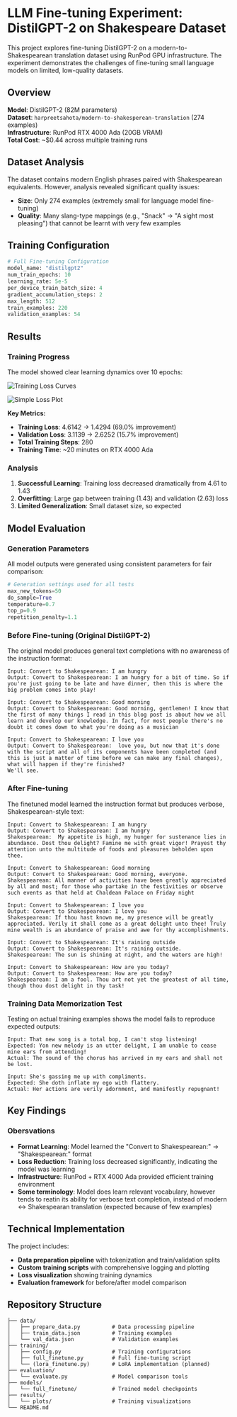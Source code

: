 # LLM Fine-tuning Experiment: DistilGPT-2 on Shakespeare Dataset

This project explores fine-tuning DistilGPT-2 on a modern-to-Shakespearean translation dataset using RunPod GPU infrastructure. The experiment demonstrates the challenges of fine-tuning small language models on limited, low-quality datasets.

## Overview

**Model**: DistilGPT-2 (82M parameters)  
**Dataset**: `harpreetsahota/modern-to-shakesperean-translation` (274 examples)  
**Infrastructure**: RunPod RTX 4000 Ada (20GB VRAM)  
**Total Cost**: ~$0.44 across multiple training runs  

## Dataset Analysis

The dataset contains modern English phrases paired with Shakespearean equivalents. However, analysis revealed significant quality issues:

- **Size**: Only 274 examples (extremely small for language model fine-tuning)
- **Quality**: Many slang-type mappings (e.g., "Snack" → "A sight most pleasing") that cannot be learnt with very few examples

## Training Configuration

```python
# Full Fine-tuning Configuration
model_name: "distilgpt2"
num_train_epochs: 10
learning_rate: 5e-5
per_device_train_batch_size: 4
gradient_accumulation_steps: 2
max_length: 512
train_examples: 220
validation_examples: 54
```

## Results

### Training Progress

The model showed clear learning dynamics over 10 epochs:

![Training Loss Curves](results/plots/full_finetune_training_curves.png)

![Simple Loss Plot](results/plots/training_loss_simple.png)

**Key Metrics:**
- **Training Loss**: 4.6142 → 1.4294 (69.0% improvement)
- **Validation Loss**: 3.1139 → 2.6252 (15.7% improvement)
- **Total Training Steps**: 280
- **Training Time**: ~20 minutes on RTX 4000 Ada

### Analysis

1. **Successful Learning**: Training loss decreased dramatically from 4.61 to 1.43
2. **Overfitting**: Large gap between training (1.43) and validation (2.63) loss
3. **Limited Generalization**: Small dataset size, so expected

## Model Evaluation

### Generation Parameters

All model outputs were generated using consistent parameters for fair comparison:

```python
# Generation settings used for all tests
max_new_tokens=50
do_sample=True
temperature=0.7
top_p=0.9
repetition_penalty=1.1
```

### Before Fine-tuning (Original DistilGPT-2)

The original model produces general text completions with no awareness of the instruction format:

```
Input: Convert to Shakespearean: I am hungry
Output: Convert to Shakespearean: I am hungry for a bit of time. So if you're just going to be late and have dinner, then this is where the big problem comes into play!

Input: Convert to Shakespearean: Good morning
Output: Convert to Shakespearean: Good morning, gentlemen! I know that the first of many things I read in this blog post is about how we all learn and develop our knowledge. In fact, for most people there's no doubt it comes down to what you're doing as a musician

Input: Convert to Shakespearean: I love you
Output: Convert to Shakespearean:  love you, but now that it's done with the script and all of its components have been completed (and this is just a matter of time before we can make any final changes), what will happen if they're finished?
We'll see.
```

### After Fine-tuning

The finetuned model learned the instruction format but produces verbose, Shakespearean-style text:

```
Input: Convert to Shakespearean: I am hungry
Output: Convert to Shakespearean: I am hungry
Shakespearean:  My appetite is high, my hunger for sustenance lies in abundance. Dost thou delight? Famine me with great vigor! Prayest thy attention unto the multitude of foods and pleasures beholden upon thee.

Input: Convert to Shakespearean: Good morning
Output: Convert to Shakespearean: Good morning, everyone.
Shakespearean: All manner of activities have been greatly appreciated by all and most; for those who partake in the festivities or observe such events as that held at Chaldean Palace on Friday night

Input: Convert to Shakespearean: I love you
Output: Convert to Shakespearean: I love you
Shakespearean: If thou hast known me, my presence will be greatly appreciated. Verily it shall come as a great delight unto thee! Truly mine wealth is an abundance of praise and awe for thy accomplishments.

Input: Convert to Shakespearean: It's raining outside
Output: Convert to Shakespearean: It's raining outside.
Shakespearean: The sun is shining at night, and the waters are high!

Input: Convert to Shakespearean: How are you today?
Output: Convert to Shakespearean: How are you today?
Shakespearean: I am a fool. Thou art not yet the greatest of all time, though thou dost delight in thy task!
```

### Training Data Memorization Test

Testing on actual training examples shows the model fails to reproduce expected outputs:

```
Input: That new song is a total bop, I can't stop listening!
Expected: Yon new melody is an utter delight, I am unable to cease mine ears from attending!
Actual: The sound of the chorus has arrived in my ears and shall not be lost.

Input: She's gassing me up with compliments.
Expected: She doth inflate my ego with flattery.
Actual: Her actions are verily adornment, and manifestly repugnant!
```

## Key Findings

### Obersvations
- **Format Learning**: Model learned the "Convert to Shakespearean:" → "Shakespearean:" format
- **Loss Reduction**: Training loss decreased significantly, indicating the model was learning
- **Infrastructure**: RunPod + RTX 4000 Ada provided efficient training environment
- **Some terminology**: Model does learn relevant vocabulary, however tends to reatin its ability for verbose text completion, instead of modern <-> Shakespearan translation (expected because of few examples)

## Technical Implementation

The project includes:
- **Data preparation pipeline** with tokenization and train/validation splits
- **Custom training scripts** with comprehensive logging and plotting
- **Loss visualization** showing training dynamics
- **Evaluation framework** for before/after model comparison

## Repository Structure

```
├── data/
│   ├── prepare_data.py          # Data processing pipeline
│   ├── train_data.json          # Training examples
│   └── val_data.json            # Validation examples
├── training/
│   ├── config.py                # Training configurations
│   ├── full_finetune.py         # Full fine-tuning script
│   └── (lora_finetune.py)       # LoRA implementation (planned)
├── evaluation/
│   └── evaluate.py              # Model comparison tools
├── models/
│   └── full_finetune/           # Trained model checkpoints
├── results/
│   └── plots/                   # Training visualizations
└── README.md
```